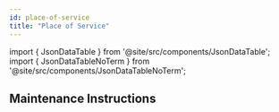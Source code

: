```yaml
---
id: place-of-service
title: "Place of Service"
---
```


import { JsonDataTable } from '@site/src/components/JsonDataTable';
import { JsonDataTableNoTerm } from '@site/src/components/JsonDataTableNoTerm';

<JsonDataTableNoTerm  jsonPath="nodes.seed\.the_tuva_project\.terminology__place_of_service.columns" />

## Maintenance Instructions
